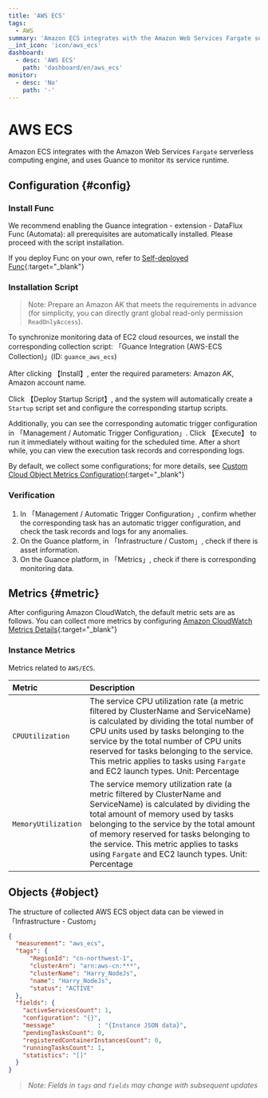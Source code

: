 ```yaml
---
title: 'AWS ECS'
tags: 
  - AWS
summary: 'Amazon ECS integrates with the Amazon Web Services Fargate serverless computing engine, and uses Guance to monitor its service runtime.'
__int_icon: 'icon/aws_ecs'
dashboard:
  - desc: 'AWS ECS'
    path: 'dashboard/en/aws_ecs'
monitor:
  - desc: 'No'
    path: '-'
---
```


<!-- markdownlint-disable MD025 -->
# AWS ECS
<!-- markdownlint-enable -->

Amazon ECS integrates with the Amazon Web Services `Fargate` serverless computing engine, and uses Guance to monitor its service runtime.

## Configuration {#config}

### Install Func

We recommend enabling the Guance integration - extension - DataFlux Func (Automata): all prerequisites are automatically installed. Please proceed with the script installation.

If you deploy Func on your own, refer to [Self-deployed Func](https://func.guance.com/doc/script-market-guance-integration/){:target="_blank"}

### Installation Script

> Note: Prepare an Amazon AK that meets the requirements in advance (for simplicity, you can directly grant global read-only permission `ReadOnlyAccess`).

To synchronize monitoring data of EC2 cloud resources, we install the corresponding collection script: 「Guance Integration (AWS-ECS Collection)」(ID: `guance_aws_ecs`)

After clicking 【Install】, enter the required parameters: Amazon AK, Amazon account name.

Click 【Deploy Startup Script】, and the system will automatically create a `Startup` script set and configure the corresponding startup scripts.

Additionally, you can see the corresponding automatic trigger configuration in 「Management / Automatic Trigger Configuration」. Click 【Execute】 to run it immediately without waiting for the scheduled time. After a short while, you can view the execution task records and corresponding logs.

By default, we collect some configurations; for more details, see [Custom Cloud Object Metrics Configuration](https://func.guance.com/doc/script-market-guance-aws-cloudwatch/){:target="_blank"}

### Verification

1. In 「Management / Automatic Trigger Configuration」, confirm whether the corresponding task has an automatic trigger configuration, and check the task records and logs for any anomalies.
2. On the Guance platform, in 「Infrastructure / Custom」, check if there is asset information.
3. On the Guance platform, in 「Metrics」, check if there is corresponding monitoring data.

## Metrics {#metric}
After configuring Amazon CloudWatch, the default metric sets are as follows. You can collect more metrics by configuring [Amazon CloudWatch Metrics Details](https://docs.amazonaws.cn/AmazonECS/latest/developerguide/viewing_cloudwatch_metrics.html){:target="_blank"}

### Instance Metrics

Metrics related to `AWS/ECS`.

| Metric                    | Description                                                         |
| :---------------------- | :----------------------------------------------------------- |
| `CPUUtilization`    | The service CPU utilization rate (a metric filtered by ClusterName and ServiceName) is calculated by dividing the total number of CPU units used by tasks belonging to the service by the total number of CPU units reserved for tasks belonging to the service. This metric applies to tasks using `Fargate` and EC2 launch types. Unit: Percentage |
| `MemoryUtilization`       | The service memory utilization rate (a metric filtered by ClusterName and ServiceName) is calculated by dividing the total amount of memory used by tasks belonging to the service by the total amount of memory reserved for tasks belonging to the service. This metric applies to tasks using `Fargate` and EC2 launch types. Unit: Percentage |


## Objects {#object}

The structure of collected AWS ECS object data can be viewed in 「Infrastructure - Custom」

```json
{
  "measurement": "aws_ecs",
  "tags": {
      "RegionId": "cn-northwest-1",
      "clusterArn": "arn:aws-cn:***",
      "clusterName": "Harry_NodeJs",
      "name": "Harry_NodeJs",
      "status": "ACTIVE"
  },
  "fields": {
    "activeServicesCount": 1,
    "configuration": "{}",
    "message"            : "{Instance JSON data}",
    "pendingTasksCount": 0,
    "registeredContainerInstancesCount": 0,
    "runningTasksCount": 1,
    "statistics": "[]"
  }
}
```

> *Note: Fields in `tags` and `fields` may change with subsequent updates*